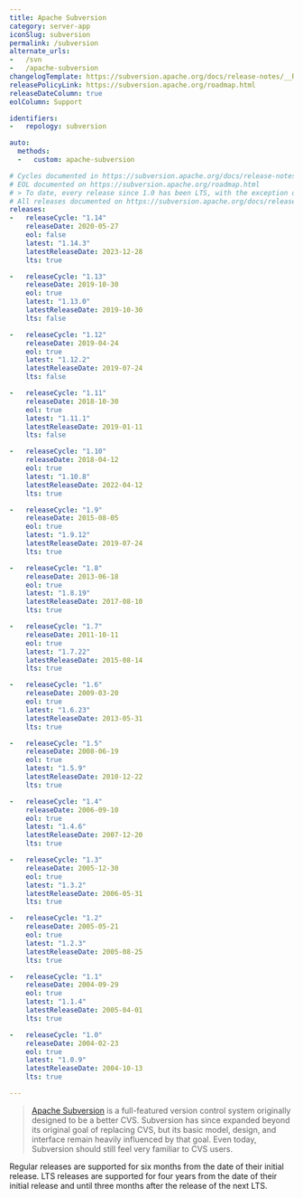 ```yaml
---
title: Apache Subversion
category: server-app
iconSlug: subversion
permalink: /subversion
alternate_urls:
-   /svn
-   /apache-subversion
changelogTemplate: https://subversion.apache.org/docs/release-notes/__RELEASE_CYCLE__.html
releasePolicyLink: https://subversion.apache.org/roadmap.html
releaseDateColumn: true
eolColumn: Support

identifiers:
-   repology: subversion

auto:
  methods:
  -   custom: apache-subversion

# Cycles documented in https://subversion.apache.org/docs/release-notes
# EOL documented on https://subversion.apache.org/roadmap.html
# > To date, every release since 1.0 has been LTS, with the exception of 1.11, 1.12, and 1.13 which were regular.
# All releases documented on https://subversion.apache.org/docs/release-notes/release-history.html
releases:
-   releaseCycle: "1.14"
    releaseDate: 2020-05-27
    eol: false
    latest: "1.14.3"
    latestReleaseDate: 2023-12-28
    lts: true

-   releaseCycle: "1.13"
    releaseDate: 2019-10-30
    eol: true
    latest: "1.13.0"
    latestReleaseDate: 2019-10-30
    lts: false

-   releaseCycle: "1.12"
    releaseDate: 2019-04-24
    eol: true
    latest: "1.12.2"
    latestReleaseDate: 2019-07-24
    lts: false

-   releaseCycle: "1.11"
    releaseDate: 2018-10-30
    eol: true
    latest: "1.11.1"
    latestReleaseDate: 2019-01-11
    lts: false

-   releaseCycle: "1.10"
    releaseDate: 2018-04-12
    eol: true
    latest: "1.10.8"
    latestReleaseDate: 2022-04-12
    lts: true

-   releaseCycle: "1.9"
    releaseDate: 2015-08-05
    eol: true
    latest: "1.9.12"
    latestReleaseDate: 2019-07-24
    lts: true

-   releaseCycle: "1.8"
    releaseDate: 2013-06-18
    eol: true
    latest: "1.8.19"
    latestReleaseDate: 2017-08-10
    lts: true

-   releaseCycle: "1.7"
    releaseDate: 2011-10-11
    eol: true
    latest: "1.7.22"
    latestReleaseDate: 2015-08-14
    lts: true

-   releaseCycle: "1.6"
    releaseDate: 2009-03-20
    eol: true
    latest: "1.6.23"
    latestReleaseDate: 2013-05-31
    lts: true

-   releaseCycle: "1.5"
    releaseDate: 2008-06-19
    eol: true
    latest: "1.5.9"
    latestReleaseDate: 2010-12-22
    lts: true

-   releaseCycle: "1.4"
    releaseDate: 2006-09-10
    eol: true
    latest: "1.4.6"
    latestReleaseDate: 2007-12-20
    lts: true

-   releaseCycle: "1.3"
    releaseDate: 2005-12-30
    eol: true
    latest: "1.3.2"
    latestReleaseDate: 2006-05-31
    lts: true

-   releaseCycle: "1.2"
    releaseDate: 2005-05-21
    eol: true
    latest: "1.2.3"
    latestReleaseDate: 2005-08-25
    lts: true

-   releaseCycle: "1.1"
    releaseDate: 2004-09-29
    eol: true
    latest: "1.1.4"
    latestReleaseDate: 2005-04-01
    lts: true

-   releaseCycle: "1.0"
    releaseDate: 2004-02-23
    eol: true
    latest: "1.0.9"
    latestReleaseDate: 2004-10-13
    lts: true

---
```


> [Apache Subversion](https://subversion.apache.org/) is a full-featured version control system originally designed to be a better CVS. Subversion has since expanded beyond its original goal of replacing CVS, but its basic model, design, and interface remain heavily influenced by that goal. Even today, Subversion should still feel very familiar to CVS users.

Regular releases are supported for six months from the date of their initial release.
LTS releases are supported for four years from the date of their initial release and until three months after the release of the next LTS.
